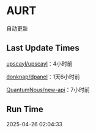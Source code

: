 # AURT

自动更新


## Last Update Times

[upscayl/upscayl](https://github.com/upscayl/upscayl)：4小时前

[donknap/dpanel](https://github.com/donknap/dpanel)：1天6小时前

[QuantumNous/new-api](https://github.com/QuantumNous/new-api)：7小时前


## Run Time
2025-04-26 02:04:33
